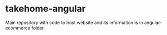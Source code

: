 # takehome-angular
Main repository with code to host website and its information is in angular-ecommerce folder. 
